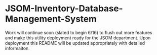 # JSOM-Inventory-Database-Management-System

Work will continue soon (slated to begin 6/16) to flush out more features and make this utility deployment ready for the JSOM department. 
Upon deployment this README will be updated appropriately with detailed informaiton. 
